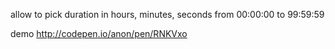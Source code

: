 allow to pick duration in hours, minutes, seconds from 00:00:00 to 99:59:59

demo http://codepen.io/anon/pen/RNKVxo
